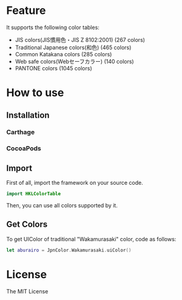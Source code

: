 

# Feature
It supports the following color tables:

- JIS colors(JIS慣用色・JIS Z 8102:2001) (267 colors)
- Traditional Japanese colors(和色) (465 colors)
- Common Katakana colors (285 colors)
- Web safe colors(Webセーフカラー) (140 colors)
- PANTONE colors (1045 colors)

# How to use

## Installation

### Carthage

### CocoaPods

## Import
First of all, import the framework on your source code.

```swift
import HKLColorTable
```

Then, you can use all colors supported by it.

## Get Colors

To get UIColor of traditional "Wakamurasaki" color, code as follows:

```swift
let aburairo = JpnColor.Wakamurasaki.uiColor()
```

# License
The MIT License
